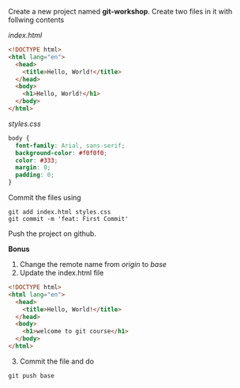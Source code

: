 Create a new project named **git-workshop**. Create two files in it with follwing contents

_index.html_

```html
<!DOCTYPE html>
<html lang="en">
  <head>
    <title>Hello, World!</title>
  </head>
  <body>
    <h1>Hello, World!</h1>
  </body>
</html>
```

_styles.css_

```css
body {
  font-family: Arial, sans-serif;
  background-color: #f0f0f0;
  color: #333;
  margin: 0;
  padding: 0;
}
```

Commit the files using

```
git add index.html styles.css
git commit -m 'feat: First Commit'
```

Push the project on github.

**Bonus**

1. Change the remote name from _origin_ to _base_
2. Update the index.html file

```html
<!DOCTYPE html>
<html lang="en">
  <head>
    <title>Hello, World!</title>
  </head>
  <body>
    <h1>welcome to git course</h1>
  </body>
</html>
```

3. Commit the file and do

```
git push base
```
